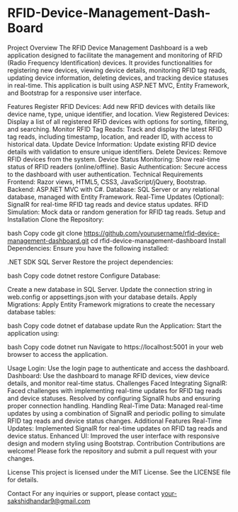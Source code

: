 # RFID-Device-Management-Dash-Board
Project Overview
The RFID Device Management Dashboard is a web application designed to facilitate the management and monitoring of RFID (Radio Frequency Identification) devices. It provides functionalities for registering new devices, viewing device details, monitoring RFID tag reads, updating device information, deleting devices, and tracking device statuses in real-time. This application is built using ASP.NET MVC, Entity Framework, and Bootstrap for a responsive user interface.

Features
Register RFID Devices: Add new RFID devices with details like device name, type, unique identifier, and location.
View Registered Devices: Display a list of all registered RFID devices with options for sorting, filtering, and searching.
Monitor RFID Tag Reads: Track and display the latest RFID tag reads, including timestamp, location, and reader ID, with access to historical data.
Update Device Information: Update existing RFID device details with validation to ensure unique identifiers.
Delete Devices: Remove RFID devices from the system.
Device Status Monitoring: Show real-time status of RFID readers (online/offline).
Basic Authentication: Secure access to the dashboard with user authentication.
Technical Requirements
Frontend: Razor views, HTML5, CSS3, JavaScript/jQuery, Bootstrap.
Backend: ASP.NET MVC with C#.
Database: SQL Server or any relational database, managed with Entity Framework.
Real-Time Updates (Optional): SignalR for real-time RFID tag reads and device status updates.
RFID Simulation: Mock data or random generation for RFID tag reads.
Setup and Installation
Clone the Repository:

bash
Copy code
git clone https://github.com/yourusername/rfid-device-management-dashboard.git
cd rfid-device-management-dashboard
Install Dependencies: Ensure you have the following installed:

.NET SDK
SQL Server
Restore the project dependencies:

bash
Copy code
dotnet restore
Configure Database:

Create a new database in SQL Server.
Update the connection string in web.config or appsettings.json with your database details.
Apply Migrations: Apply Entity Framework migrations to create the necessary database tables:

bash
Copy code
dotnet ef database update
Run the Application: Start the application using:

bash
Copy code
dotnet run
Navigate to https://localhost:5001 in your web browser to access the application.

Usage
Login: Use the login page to authenticate and access the dashboard.
Dashboard: Use the dashboard to manage RFID devices, view device details, and monitor real-time status.
Challenges Faced
Integrating SignalR: Faced challenges with implementing real-time updates for RFID tag reads and device statuses. Resolved by configuring SignalR hubs and ensuring proper connection handling.
Handling Real-Time Data: Managed real-time updates by using a combination of SignalR and periodic polling to simulate RFID tag reads and device status changes.
Additional Features
Real-Time Updates: Implemented SignalR for real-time updates on RFID tag reads and device status.
Enhanced UI: Improved the user interface with responsive design and modern styling using Bootstrap.
Contribution
Contributions are welcome! Please fork the repository and submit a pull request with your changes.

License
This project is licensed under the MIT License. See the LICENSE file for details.

Contact
For any inquiries or support, please contact your-sakshidhandar9@gmail.com
